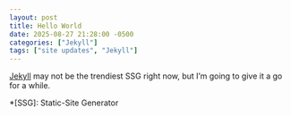 ```yaml
---
layout: post
title: Hello World
date: 2025-08-27 21:28:00 -0500
categories: ["Jekyll"]
tags: ["site updates", "Jekyll"]
---
```


[Jekyll](https://jekylllrb.com) may not be the trendiest SSG right now, but I’m going to give it a go for a while. 

*[SSG]: Static-Site Generator